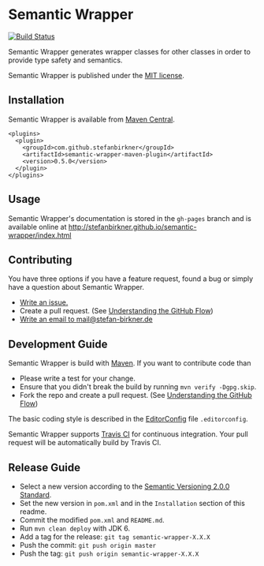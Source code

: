 # Semantic Wrapper

[![Build Status](https://travis-ci.org/stefanbirkner/semantic-wrapper.svg?branch=master)](https://travis-ci.org/stefanbirkner/semantic-wrapper)

Semantic Wrapper generates wrapper classes for other classes in order
to provide type safety and semantics.

Semantic Wrapper is published under the
[MIT license](http://opensource.org/licenses/MIT).


## Installation

Semantic Wrapper is available from
[Maven Central](http://search.maven.org/).

    <plugins>
      <plugin>
        <groupId>com.github.stefanbirkner</groupId>
        <artifactId>semantic-wrapper-maven-plugin</artifactId>
        <version>0.5.0</version>
      </plugin>
    </plugins>


## Usage

Semantic Wrapper's documentation is stored in the `gh-pages` branch and is
available online at
http://stefanbirkner.github.io/semantic-wrapper/index.html

## Contributing

You have three options if you have a feature request, found a bug or
simply have a question about Semantic Wrapper.

* [Write an issue.](https://github.com/stefanbirkner/semantic-wrapper/issues/new)
* Create a pull request. (See [Understanding the GitHub Flow](https://guides.github.com/introduction/flow/index.html))
* [Write an email to mail@stefan-birkner.de](mailto:mail@stefan-birkner.de)


## Development Guide

Semantic Wrapper is build with [Maven](http://maven.apache.org/). If you want
to contribute code than

* Please write a test for your change.
* Ensure that you didn't break the build by running `mvn verify -Dgpg.skip`.
* Fork the repo and create a pull request. (See [Understanding the GitHub Flow](https://guides.github.com/introduction/flow/index.html))

The basic coding style is described in the
[EditorConfig](http://editorconfig.org/) file `.editorconfig`.

Semantic Wrapper supports [Travis CI](https://travis-ci.org/) for
continuous integration. Your pull request will be automatically build by
Travis CI.

## Release Guide

* Select a new version according to the
  [Semantic Versioning 2.0.0 Standard](http://semver.org/).
* Set the new version in `pom.xml` and in the `Installation` section of
  this readme.
* Commit the modified `pom.xml` and `README.md`.
* Run `mvn clean deploy` with JDK 6.
* Add a tag for the release: `git tag semantic-wrapper-X.X.X`
* Push the commit: `git push origin master`
* Push the tag: `git push origin semantic-wrapper-X.X.X`

